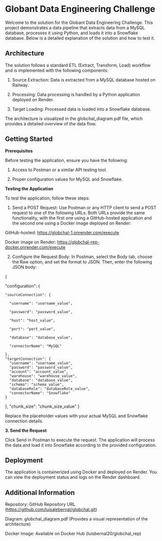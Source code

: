 <h1> Globant Data Engineering Challenge </h1>

Welcome to the solution for the Globant Data Engineering Challenge. This project demonstrates a data pipeline that extracts data from a MySQL database, processes it using Python, and loads it into a Snowflake database. Below is a detailed explanation of the solution and how to test it.

<h2>Architecture</h2>

The solution follows a standard ETL (Extract, Transform, Load) workflow and is implemented with the following components:

1. Source Extraction: Data is extracted from a MySQL database hosted on Railway.

2. Processing: Data processing is handled by a Python application deployed on Render.

3. Target Loading: Processed data is loaded into a Snowflake database.

The architecture is visualized in the globchal_diagram.pdf file, which provides a detailed overview of the data flow.

<h2>Getting Started</h2>

**Prerequisites**

Before testing the application, ensure you have the following:

1. Access to Postman or a similar API testing tool.

2. Proper configuration values for MySQL and Snowflake.

**Testing the Application**

To test the application, follow these steps:

1. Send a POST Request: Use Postman or any HTTP client to send a POST request to one of the following URLs. Both URLs provide the same functionality, with the first one using a GitHub-hosted application and the second one using a Docker image deployed on Render:

GitHub-hosted: https://globchal-1.onrender.com/execute

Docker image on Render: https://globchal-rep-docker.onrender.com/execute

2. Configure the Request Body: In Postman, select the Body tab, choose the Raw option, and set the format to JSON. Then, enter the following JSON body:

{

  "configuration": {
  
    "sourceConnection": {
    
      "username": "username_value",
      
      "password": "password_value",
      
      "host": "host_value",
      
      "port": "port_value",
      
      "database": "database_value",
      
      "connectorName": "MySQL"
      
    },
    "targetConnection": {
      "username": "username_value",
      "password": "password_value",
      "account": "account_value",
      "warehouse": "warehouse_value",
      "database": "database_value",
      "schema": "schema_value",
      "databaseRole": "databaseRole_value",
      "connectorName": "Snowflake"
    }
  },
  "chunk_size": "chunk_size_value"
}

Replace the placeholder values with your actual MySQL and Snowflake connection details.

**3. Send the Request**

Click Send in Postman to execute the request. The application will process the data and load it into Snowflake according to the provided configuration.

<h2>Deployment</h2>

The application is containerized using Docker and deployed on Render. You can view the deployment status and logs on the Render dashboard.

<h2>Additional Information</h2>

Repository: GitHub Repository URL (https://github.com/luisalebernal/globchal.git)

Diagram: globchal_diagram.pdf (Provides a visual representation of the architecture)

Docker Image: Available on Docker Hub (luisbernal20/globchal_rep)
